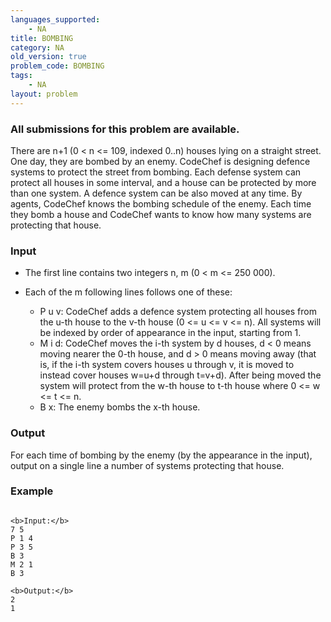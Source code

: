 ```yaml
---
languages_supported:
    - NA
title: BOMBING
category: NA
old_version: true
problem_code: BOMBING
tags:
    - NA
layout: problem
---
```

###  All submissions for this problem are available. 

There are n+1 (0 < n <= 109, indexed 0..n) houses lying on a straight street. One day, they are bombed by an enemy. CodeChef is designing defence systems to protect the street from bombing. Each defense system can protect all houses in some interval, and a house can be protected by more than one system. A defence system can be also moved at any time. By agents, CodeChef knows the bombing schedule of the enemy. Each time they bomb a house and CodeChef wants to know how many systems are protecting that house.

### Input

- The first line contains two integers n, m (0 < m <= 250 000).
- Each of the m following lines follows one of these:
  
  - P u v: CodeChef adds a defence system protecting all houses from the u-th house to the v-th house (0 <= u <= v <= n). All systems will be indexed by order of appearance in the input, starting from 1.
  - M i d: CodeChef moves the i-th system by d houses, d < 0 means moving nearer the 0-th house, and d > 0 means moving away (that is, if the i-th system covers houses u through v, it is moved to instead cover houses w=u+d through t=v+d). After being moved the system will protect from the w-th house to t-th house where 0 <= w <= t <= n.
  - B x: The enemy bombs the x-th house.

### Output

For each time of bombing by the enemy (by the appearance in the input), output on a single line a number of systems protecting that house.

### Example

```

<b>Input:</b>
7 5
P 1 4
P 3 5
B 3
M 2 1
B 3

<b>Output:</b>
2
1

```